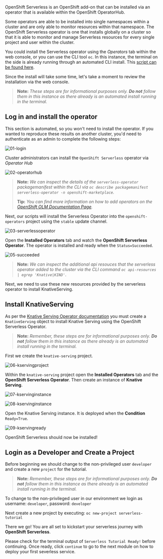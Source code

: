 [serverless-install-script]: https://github.com/openshift-labs/learn-katacoda/blob/master/developing-on-openshift/serverless/assets/01-prepare/install-serverless.bash
[olm-docs]: https://docs.openshift.com/container-platform/latest/operators/understanding/olm/olm-understanding-olm.html
[serving-docs]: https://github.com/knative/serving-operator#the-knativeserving-custom-resource

OpenShift Serverless is an OpenShift add-on that can be installed via an operator that is available within the OpenShift OperatorHub.

Some operators are able to be installed into single namespaces within a cluster and are only able to monitor resources within that namespace.  The OpenShift Serverless operator is one that installs globally on a cluster so that it is able to monitor and manage Serverless resources for every single project and user within the cluster.

You could install the Serverless operator using the *Operators* tab within the web console, or you can use the CLI tool `oc`.  In this instance, the terminal on the side is already running through an automated CLI install.  This [script can be found here][serverless-install-script].

Since the install will take some time, let's take a moment to review the installation via the web console.

> **Note:** *These steps are for informational purposes only. **Do not** follow them in this instance as there already is an automated install running in the terminal.*

## Log in and install the operator
This section is automated, so you won't need to install the operator.  If you wanted to reproduce these results on another cluster, you'd need to authenticate as an admin to complete the following steps:

![01-login](/openshift/assets/developing-on-openshift/serverless/01-prepare/01-login.png)

Cluster administrators can install the `OpenShift Serverless` operator via *Operator Hub*

![02-operatorhub](/openshift/assets/developing-on-openshift/serverless/01-prepare/02-operatorhub.png)

> **Note:** *We can inspect the details of the `serverless-operator` packagemanifest within the CLI via `oc describe packagemanifest serverless-operator -n openshift-marketplace`.*
>
> **Tip:** *You can find more information on how to add operators on the [OpenShift OLM Documentation Page][olm-docs].*

Next, our scripts will install the Serverless Operator into the `openshift-operators` project using the `stable` update channel.

![03-serverlessoperator](/openshift/assets/developing-on-openshift/serverless/01-prepare/03-serverlessoperator.png)

Open the **Installed Operators** tab and watch the **OpenShift Serverless Operator**.  The operator is installed and ready when the `Status=Succeeded`.

![05-succeeded](/openshift/assets/developing-on-openshift/serverless/01-prepare/05-succeeded.png)

> **Note:** *We can inspect the additional api resouces that the serverless operator added to the cluster via the CLI command `oc api-resources | egrep 'Knative|KIND'`*.

Next, we need to use these new resources provided by the serverless operator to install KnativeServing.

## Install KnativeServing
As per the [Knative Serving Operator documentation][serving-docs] you must create a `KnativeServing` object to install Knative Serving using the OpenShift Serverless Operator.

> **Note:** *Remember, these steps are for informational purposes only. **Do not** follow them in this instance as there already is an automated install running in the terminal.*

First we create the `knative-serving` project.

![06-kservingproject](/openshift/assets/developing-on-openshift/serverless/01-prepare/06-kservingproject.png)

Within the `knative-serving` project open the **Installed Operators** tab and the **OpenShift Serverless Operator**.  Then create an instance of **Knative Serving**.

![07-kservinginstance](/openshift/assets/developing-on-openshift/serverless/01-prepare/07-kservinginstance.png)

![08-kservinginstance](/openshift/assets/developing-on-openshift/serverless/01-prepare/08-kservinginstance.png)

Open the Knative Serving instance.  It is deployed when the **Condition** `Ready=True`.

![09-kservingready](/openshift/assets/developing-on-openshift/serverless/01-prepare/09-kservingready.png)

OpenShift Serverless should now be installed!

## Login as a Developer and Create a Project
Before beginning we should change to the non-privileged user `developer` and create a new `project` for the tutorial.

> **Note:** *Remember, these steps are for informational purposes only. **Do not** follow them in this instance as there already is an automated install running in the terminal.*

To change to the non-privileged user in our environment we login as username: `developer`, password: `developer`

Next create a new project by executing: `oc new-project serverless-tutorial`

There we go! You are all set to kickstart your serverless journey with **OpenShift Serverless**. 

Please check for the terminal output of `Serverless Tutorial Ready!` before continuing.  Once ready, click `continue` to go to the next module on how to deploy your first severless service.
